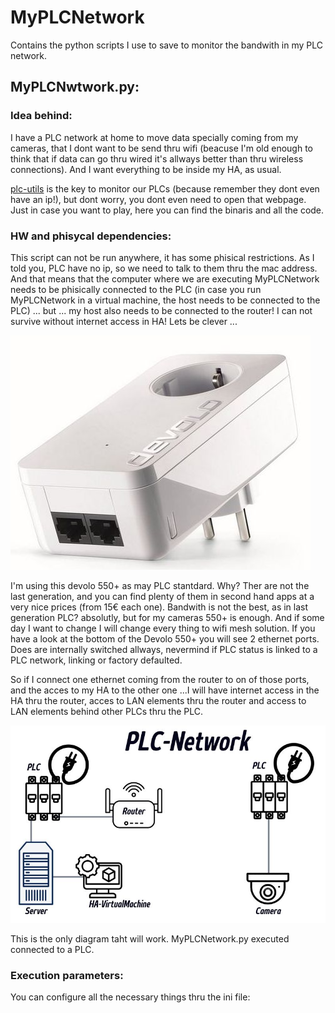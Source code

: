 # MyPLCNetwork

Contains the python scripts I use to save to monitor the bandwith in my PLC network.

## MyPLCNwtwork.py:
### Idea behind:

I have a PLC network at home to move data specially coming from my cameras, that I dont want to be send thru wifi (beacuse I'm old enough to think that if data can go thru wired it's allways better than thru wireless connections). And I want everything to be inside my HA, as usual.

[plc-utils](https://github.com/qca/open-plc-utils) is the key to monitor our PLCs (because remember they dont even have an ip!), but dont worry, you dont even need to open that webpage. Just in case you want to play, here you can find the binaris and all the code.

### HW and phisycal dependencies:

This script can not be run anywhere, it has some phisical restrictions. As I told you, PLC have no ip, so we need to talk to them thru the mac address. And that means that the computer where we are executing MyPLCNetwork needs to be phisically connected to the PLC (in case you run MyPLCNetwork in a virtual machine, the host needs to be connected to the PLC) ... but ... my host also needs to be connected to the router! I can not survive without internet access in HA! Lets be clever ...

![MyDevolo](https://github.com/urri34/MyPLCNetwork/blob/main/Devolo.jpg)

I'm using this devolo 550+ as may PLC stantdard. Why? Ther are not the last generation, and you can find plenty of them in second hand apps at a very nice prices (from 15€ each one). Bandwith is not the best, as in last generation PLC? absolutly, but for my cameras 550+ is enough. And if some day I want to change I will change every thing to wifi mesh solution. If you have a look at the bottom of the Devolo 550+ you will see 2 ethernet ports. Does are internally switched allways, nevermind if PLC status is linked to a PLC network, linking or factory defaulted.

So if I connect one ethernet coming from the router to on of those ports, and the acces to my HA to the other one ...I will have internet access in the HA thru the router, acces to LAN elements thru the router and access to LAN elements behind other PLCs thru the PLC.

![MyPLCNetwork](https://github.com/urri34/MyPLCNetwork/blob/main/Diagram.jpg)

This is the only diagram taht will work. MyPLCNetwork.py executed connected to a PLC.

### Execution parameters:

You can configure all the necessary things thru the ini file:
